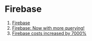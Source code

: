 # Firebase

1. [Firebase](https://www.firebase.com)
1. [Firebase: Now with more querying!](https://www.firebase.com/blog/2014-11-04-firebase-realtime-queries.html)
1. [Firebase costs increased by 7000%](https://medium.com/@contact_16315/firebase-costs-increased-by-7-000-81dc0a27271d)

